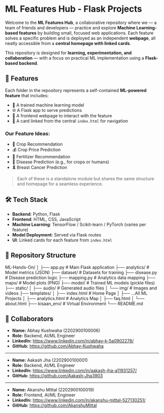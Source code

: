 # ML Features Hub - Flask Projects

Welcome to the **ML Features Hub**, a collaborative repository where we — a team of friends and developers — practice and explore **Machine Learning-based features** by building small, focused web applications. Each feature solves a specific problem and is deployed as an independent **webpage**, all neatly accessible from a **central homepage with linked cards**.

This repository is designed for **learning, experimentation, and collaboration** — with a focus on practical ML implementation using a **Flask-based backend**.

## 🚀 Features

Each folder in the repository represents a self-contained **ML-powered feature** that includes:
- 🧠 A trained machine learning model
- 🌐 A Flask app to serve predictions
- 🎨 A frontend webpage to interact with the feature
- 🧩 A card linked from the central `index.html` for navigation

### Our Feature Ideas:
- 🌾 Crop Recommendation
- 💰 Crop Price Prediction
- 🧪 Fertilizer Recommendation
- 🦠 Disease Prediction (e.g., for crops or humans)
- 🎗️ Breast Cancer Prediction
> Each of these is a standalone module but shares the same structure and homepage for a seamless experience.

## 🛠️ Tech Stack
- **Backend**: Python, Flask
- **Frontend**: HTML, CSS, JavaScript
- **Machine Learning**: TensorFlow / Scikit-learn / PyTorch (varies per feature)
- **Model Deployment**: Served via Flask routes
- **UI**: Linked cards for each feature from `index.html`

## 📂 Repository Structure
ML-Hands-On/
│
├── app.py                  # Main Flask application
├── analytics/              # Model metrics (JSON)
├── dataset/                # Datasets for training
├── disease.py              # Disease prediction logic
├── mapping.py              # Analytics data mapping
├── maps/                   # Model plots (PNG)
├── model/                  # Trained ML models (pickle files)
├── static/
│   ├── audio/              # Generated audio files
│   └── img/                # Images and videos
├── templates/
│   ├── index.html          # Home Page
│   ├── ...All ML Projects
│   ├── analytics.html      # Analytics Map
│   ├── faq.html
│   └── about.html
├── kisaan_env/             # Virtual Environment
└── README.md

## 🤝 Collaborators

- **Name:** Abhay Kushwaha (2202900100006)
- **Role:** Backend, AI/ML Engineer
- **LinkedIn:** https://www.linkedin.com/in/abhay-k-5a0902278/
- **GitHub:** https://github.com/Abhay-Kushwaha
---
- **Name:** Aakash Jha (2202900100001)
- **Role:** Backend, AI/ML Engineer
- **LinkedIn:** https://www.linkedin.com/in/aakash-jha-a11931257/
- **GitHub:** https://github.com/Aakash-Jha3903
---
- **Name:** Akanshu Mittal (2202900100019)
- **Role:** Frontend, AI/ML Engineer
- **LinkedIn:** https://www.linkedin.com/in/akanshu-mittal-527130251/
- **GitHub:** https://github.com/AkanshuMittal